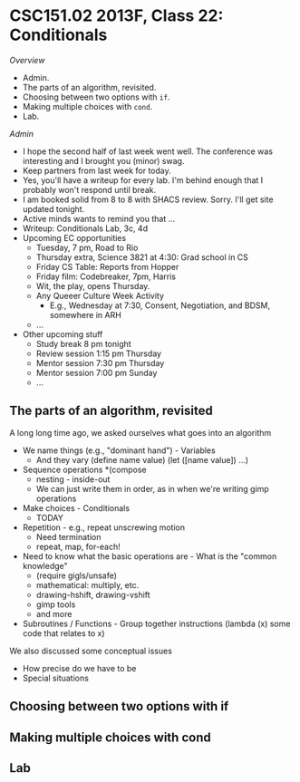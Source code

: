 CSC151.02 2013F, Class 22: Conditionals
=======================================

_Overview_

* Admin.
* The parts of an algorithm, revisited.
* Choosing between two options with <code>if</code>.
* Making multiple choices with <code>cond</code>.
* Lab.

_Admin_

* I hope the second half of last week went well.  The conference was interesting
  and I brought you (minor) swag.
* Keep partners from last week for today.
* Yes, you'll have a writeup for every lab.  I'm behind enough that I probably
  won't respond until break.
* I am booked solid from 8 to 8 with SHACS review.  Sorry.  I'll get site
  updated tonight.
* Active minds wants to remind you that ...
* Writeup: Conditionals Lab, 3c, 4d
* Upcoming EC opportunities
    * Tuesday, 7 pm, Road to Rio
    * Thursday extra, Science 3821 at 4:30: Grad school in CS
    * Friday CS Table: Reports from Hopper
    * Friday film: Codebreaker, 7pm, Harris
    * Wit, the play, opens Thursday.
    * Any Queeer Culture Week Activity
       * E.g., Wednesday at 7:30, Consent, Negotiation, and BDSM, somewhere in ARH
    * ...
* Other upcoming stuff
    * Study break 8 pm tonight
    * Review session 1:15 pm Thursday
    * Mentor session 7:30 pm Thursday
    * Mentor session 7:00 pm Sunday
    * ...

The parts of an algorithm, revisited
------------------------------------

A long long time ago, we asked ourselves what goes into an algorithm

* We name things (e.g., "dominant hand") - Variables
    * And they vary 
    (define name value)
    (let ([name value]) ...)
* Sequence operations
    *(compose
    * nesting - inside-out
    * We can just write them in order, as in when we're writing gimp operations
* Make choices - Conditionals
    * TODAY
* Repetition - e.g., repeat unscrewing motion
    * Need termination
    * repeat, map, for-each!
* Need to know what the basic operations are - What is the "common knowledge"
  * (require gigls/unsafe)
  * mathematical: multiply, etc.
  * drawing-hshift, drawing-vshift
  * gimp tools
  * and more
* Subroutines / Functions - Group together instructions
  (lambda (x) some code that relates to x)

We also discussed some conceptual issues

* How precise do we have to be
* Special situations

Choosing between two options with if
------------------------------------

Making multiple choices with cond
---------------------------------

Lab
---

